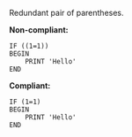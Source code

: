 Redundant pair of parentheses.

**Non-compliant:**

```tsql
IF ((1=1))
BEGIN
    PRINT 'Hello'
END
```

**Compliant:**

```tsql
IF (1=1)
BEGIN
    PRINT 'Hello'
END
```
